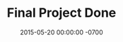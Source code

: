 ---
layout: deadline
title: Final Project Done
date: 2015-05-20 00:00:00 -0700
missing:
- Final Editting
- Final Proofreading
- Print
done: 
---